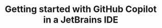 ---
title: Getting started with GitHub Copilot in a JetBrains IDE
intro: 'ADD INTRO.'
versions:
  feature: 'copilot'
topics: 
  - Copilot
---